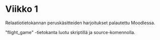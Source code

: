# Viikko 1

Relaatiotietokannan peruskäsitteiden harjoitukset palautettu Moodlessa.

"flight_game" -tietokanta luotu skriptillä ja source-komennolla.